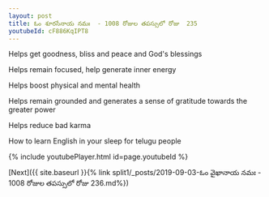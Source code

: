 ```yaml
---
layout: post
title: ఓం శూరసేనాయ నమః  - 1008 రోజుల తపస్సులో రోజు  235
youtubeId: cF886KqIPT8
---
```

 
 
Helps get goodness, bliss and peace and God's blessings
 
Helps remain focused, help generate inner energy 
 
Helps boost physical and mental health 
 
Helps remain grounded and generates a sense of gratitude towards the greater power 
 
Helps reduce bad karma
 
How to learn English in your sleep for telugu people
 
 
 
 


{% include youtubePlayer.html id=page.youtubeId %}
 
[Next]({{ site.baseurl }}{% link split1/_posts/2019-09-03-ఓం వైఖానాయ నమః  - 1008 రోజుల తపస్సులో రోజు  236.md%})
 

